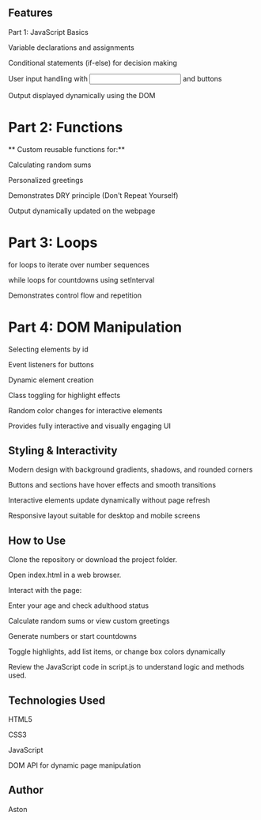 
## Features

Part 1: JavaScript Basics

Variable declarations and assignments

Conditional statements (if-else) for decision making

User input handling with <input> and buttons

Output displayed dynamically using the DOM


# Part 2: Functions

** Custom reusable functions for:**

Calculating random sums

Personalized greetings

Demonstrates DRY principle (Don't Repeat Yourself)

Output dynamically updated on the webpage


# Part 3: Loops

for loops to iterate over number sequences

while loops for countdowns using setInterval

Demonstrates control flow and repetition


# Part 4: DOM Manipulation

Selecting elements by id

Event listeners for buttons

Dynamic element creation

Class toggling for highlight effects

Random color changes for interactive elements

Provides fully interactive and visually engaging UI


## Styling & Interactivity

Modern design with background gradients, shadows, and rounded corners

Buttons and sections have hover effects and smooth transitions

Interactive elements update dynamically without page refresh

Responsive layout suitable for desktop and mobile screens

## How to Use

Clone the repository or download the project folder.

Open index.html in a web browser.

Interact with the page:

Enter your age and check adulthood status

Calculate random sums or view custom greetings

Generate numbers or start countdowns

Toggle highlights, add list items, or change box colors dynamically

Review the JavaScript code in script.js to understand logic and methods used.

## Technologies Used

HTML5

CSS3 

JavaScript 

DOM API for dynamic page manipulation


## Author

Aston
